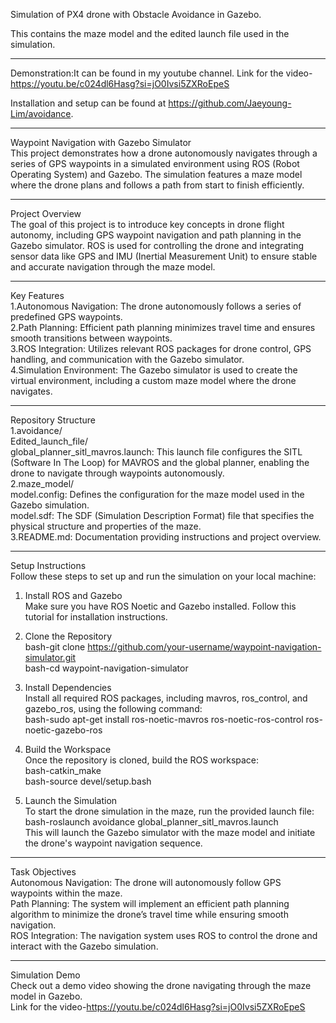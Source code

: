 Simulation of PX4 drone with Obstacle Avoidance in Gazebo.

This contains the maze model and the edited launch file used in the simulation.

-----------------------------------------------------------------------------------------------------------------------------------

Demonstration:It can be found in my youtube channel.
Link for the video-https://youtu.be/c024dl6Hasg?si=jO0Ivsi5ZXRoEpeS

Installation and setup can be found at https://github.com/Jaeyoung-Lim/avoidance.

-----------------------------------------------------------------------------------------------------------------------------------

Waypoint Navigation with Gazebo Simulator  
This project demonstrates how a drone autonomously navigates through a series of GPS waypoints in a simulated environment using ROS (Robot Operating System) and Gazebo. The simulation features a maze model where the drone plans and follows a path from start to finish efficiently.

------------------------------------------------------------------------------------------------------------------------------------

Project Overview  
The goal of this project is to introduce key concepts in drone flight autonomy, including GPS waypoint navigation and path planning in the Gazebo simulator. ROS is used for controlling the drone and integrating sensor data like GPS and IMU (Inertial Measurement Unit) to ensure stable and accurate navigation through the maze model.  

------------------------------------------------------------------------------------------------------------------------------------

Key Features  
1.Autonomous Navigation: The drone autonomously follows a series of predefined GPS waypoints.   
2.Path Planning: Efficient path planning minimizes travel time and ensures smooth transitions between waypoints.  
3.ROS Integration: Utilizes relevant ROS packages for drone control, GPS handling, and communication with the Gazebo simulator.  
4.Simulation Environment: The Gazebo simulator is used to create the virtual environment, including a custom maze model where the drone navigates.  

------------------------------------------------------------------------------------------------------------------------------------

Repository Structure  
1.avoidance/  
        Edited_launch_file/  
               global_planner_sitl_mavros.launch: This launch file configures the SITL (Software In The Loop) for MAVROS and the global planner, 
                enabling the drone to navigate through waypoints autonomously.  
2.maze_model/  
       model.config: Defines the configuration for the maze model used in the Gazebo simulation.  
       model.sdf: The SDF (Simulation Description Format) file that specifies the physical structure and properties of the maze.  
3.README.md: Documentation providing instructions and project overview.  

------------------------------------------------------------------------------------------------------------------------------------

Setup Instructions  
Follow these steps to set up and run the simulation on your local machine:  

1. Install ROS and Gazebo  
Make sure you have ROS Noetic and Gazebo installed. Follow this tutorial for installation instructions.  

2. Clone the Repository  
bash-git clone https://github.com/your-username/waypoint-navigation-simulator.git  
bash-cd waypoint-navigation-simulator  

4. Install Dependencies  
Install all required ROS packages, including mavros, ros_control, and gazebo_ros, using the following command:  
bash-sudo apt-get install ros-noetic-mavros ros-noetic-ros-control ros-noetic-gazebo-ros  

6. Build the Workspace  
Once the repository is cloned, build the ROS workspace:  
bash-catkin_make  
bash-source devel/setup.bash  

5. Launch the Simulation  
To start the drone simulation in the maze, run the provided launch file:  
bash-roslaunch avoidance global_planner_sitl_mavros.launch  
This will launch the Gazebo simulator with the maze model and initiate the drone's waypoint navigation sequence.  

------------------------------------------------------------------------------------------------------------------------------------

Task Objectives  
Autonomous Navigation: The drone will autonomously follow GPS waypoints within the maze.  
Path Planning: The system will implement an efficient path planning algorithm to minimize the drone’s travel time while ensuring smooth navigation.  
ROS Integration: The navigation system uses ROS to control the drone and interact with the Gazebo simulation.  

------------------------------------------------------------------------------------------------------------------------------------

Simulation Demo  
Check out a demo video showing the drone navigating through the maze model in Gazebo.  
Link for the video-https://youtu.be/c024dl6Hasg?si=jO0Ivsi5ZXRoEpeS  
